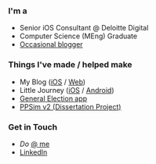 ### I'm a
* Senior iOS Consultant @ Deloitte Digital
* Computer Science (MEng) Graduate
* [Occasional blogger](https://www.oliverbinns.co.uk/blog/)

### Things I've made / helped make
* My Blog ([iOS](https://apps.apple.com/us/app/oliver-binns/id1535326851) / [Web](https://www.oliverbinns.co.uk/blog))
* Little Journey ([iOS](https://apps.apple.com/gb/app/little-journey/id1256824573) / [Android](https://play.google.com/store/apps/details?id=com.littlesparkshospital.littlejourney&hl=en_GB&gl=US))
* [General Election app](https://apps.apple.com/gb/app/general-election-2019/id1240254142)
* [PPSim v2 (Dissertation Project)](https://github.com/Oliver-Binns/PRIY)

### Get in Touch
* _Do_ [@ me](https://www.twitter.com/oliver_binns)
* [LinkedIn](https://www.linkedin.com/in/obinns)
